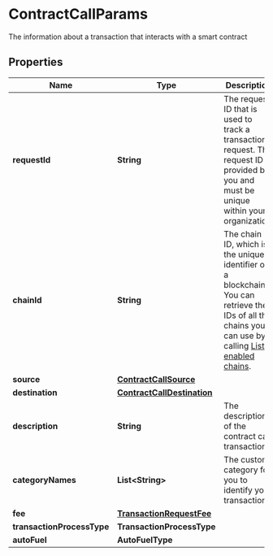 

# ContractCallParams

The information about a transaction that interacts with a smart contract

## Properties

| Name | Type | Description | Notes |
|------------ | ------------- | ------------- | -------------|
|**requestId** | **String** | The request ID that is used to track a transaction request. The request ID is provided by you and must be unique within your organization. |  |
|**chainId** | **String** | The chain ID, which is the unique identifier of a blockchain. You can retrieve the IDs of all the chains you can use by calling [List enabled chains](https://www.cobo.com/developers/v2/api-references/wallets/list-enabled-chains). |  |
|**source** | [**ContractCallSource**](ContractCallSource.md) |  |  |
|**destination** | [**ContractCallDestination**](ContractCallDestination.md) |  |  |
|**description** | **String** | The description of the contract call transaction. |  [optional] |
|**categoryNames** | **List&lt;String&gt;** | The custom category for you to identify your transactions. |  [optional] |
|**fee** | [**TransactionRequestFee**](TransactionRequestFee.md) |  |  [optional] |
|**transactionProcessType** | **TransactionProcessType** |  |  [optional] |
|**autoFuel** | **AutoFuelType** |  |  [optional] |



